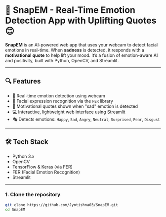 # 🎥 SnapEM - Real-Time Emotion Detection App with Uplifting Quotes 😊

**SnapEM** is an AI-powered web app that uses your webcam to detect facial emotions in real-time. When **sadness** is detected, it responds with a **motivational quote** to help lift your mood. It’s a fusion of emotion-aware AI and positivity, built with Python, OpenCV, and Streamlit.

---

## 🔍 Features

- 🎯 Real-time emotion detection using webcam
- 🧠 Facial expression recognition via the `FER` library
- 💬 Motivational quotes shown when "sad" emotion is detected
- 💻 Interactive, lightweight web interface using Streamlit
- 🎭 Detects emotions: `Happy`, `Sad`, `Angry`, `Neutral`, `Surprised`, `Fear`, `Disgust`

---

## 🛠️ Tech Stack

- Python 3.x
- OpenCV
- TensorFlow & Keras (via FER)
- FER (Facial Emotion Recognition)
- Streamlit

---

### 1. Clone the repository

```bash
git clone https://github.com/Jyotishna03/SnapEM.git
cd SnapEM
